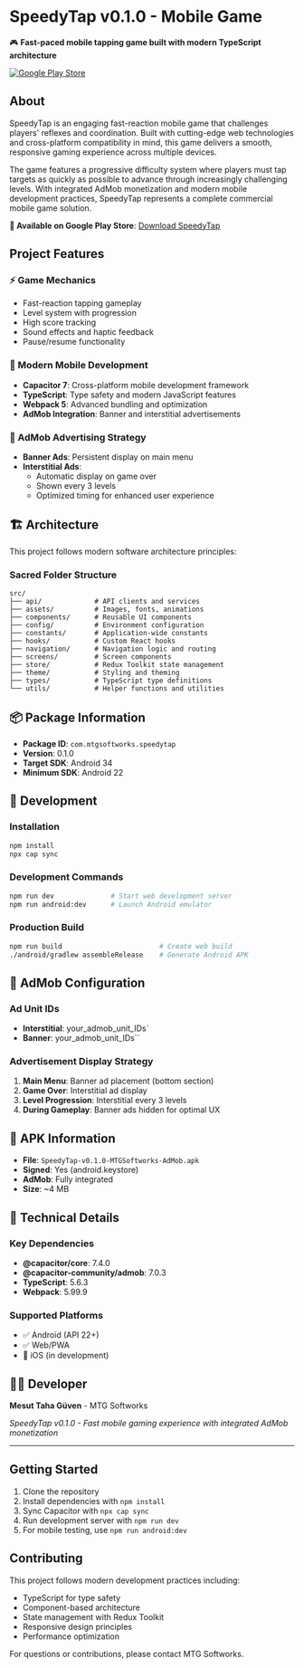 # SpeedyTap v0.1.0 - Mobile Game

🎮 **Fast-paced mobile tapping game built with modern TypeScript architecture**

[![Google Play Store](https://img.shields.io/badge/Google_Play-414141?style=for-the-badge&logo=google-play&logoColor=white)](https://play.google.com/store/apps/details?id=com.mtgsoftworks.speedytap&hl=en)

## About

SpeedyTap is an engaging fast-reaction mobile game that challenges players' reflexes and coordination. Built with cutting-edge web technologies and cross-platform compatibility in mind, this game delivers a smooth, responsive gaming experience across multiple devices.

The game features a progressive difficulty system where players must tap targets as quickly as possible to advance through increasingly challenging levels. With integrated AdMob monetization and modern mobile development practices, SpeedyTap represents a complete commercial mobile game solution.

**🎯 Available on Google Play Store**: [Download SpeedyTap](https://play.google.com/store/apps/details?id=com.mtgsoftworks.speedytap&hl=en)

## Project Features

### ⚡ Game Mechanics
- Fast-reaction tapping gameplay
- Level system with progression
- High score tracking
- Sound effects and haptic feedback
- Pause/resume functionality

### 📱 Modern Mobile Development
- **Capacitor 7**: Cross-platform mobile development framework
- **TypeScript**: Type safety and modern JavaScript features
- **Webpack 5**: Advanced bundling and optimization
- **AdMob Integration**: Banner and interstitial advertisements

### 🎯 AdMob Advertising Strategy
- **Banner Ads**: Persistent display on main menu
- **Interstitial Ads**:
  - Automatic display on game over
  - Shown every 3 levels
  - Optimized timing for enhanced user experience

## 🏗️ Architecture

This project follows modern software architecture principles:

### Sacred Folder Structure

```
src/
├── api/             # API clients and services
├── assets/          # Images, fonts, animations  
├── components/      # Reusable UI components
├── config/          # Environment configuration
├── constants/       # Application-wide constants
├── hooks/           # Custom React hooks
├── navigation/      # Navigation logic and routing
├── screens/         # Screen components
├── store/           # Redux Toolkit state management
├── theme/           # Styling and theming
├── types/           # TypeScript type definitions
└── utils/           # Helper functions and utilities
```

## 📦 Package Information
- **Package ID**: `com.mtgsoftworks.speedytap`
- **Version**: 0.1.0
- **Target SDK**: Android 34
- **Minimum SDK**: Android 22

## 🚀 Development

### Installation
```bash
npm install
npx cap sync
```

### Development Commands
```bash
npm run dev              # Start web development server
npm run android:dev      # Launch Android emulator
```

### Production Build
```bash
npm run build                        # Create web build
./android/gradlew assembleRelease    # Generate Android APK
```

## 🎯 AdMob Configuration

### Ad Unit IDs
- **Interstitial**: your_admob_unit_IDs`
- **Banner**: your_admob_unit_IDs``

### Advertisement Display Strategy
1. **Main Menu**: Banner ad placement (bottom section)
2. **Game Over**: Interstitial ad display
3. **Level Progression**: Interstitial every 3 levels
4. **During Gameplay**: Banner ads hidden for optimal UX

## 📱 APK Information
- **File**: `SpeedyTap-v0.1.0-MTGSoftworks-AdMob.apk`
- **Signed**: Yes (android.keystore)
- **AdMob**: Fully integrated
- **Size**: ~4 MB

## 🔧 Technical Details

### Key Dependencies
- **@capacitor/core**: 7.4.0
- **@capacitor-community/admob**: 7.0.3
- **TypeScript**: 5.6.3
- **Webpack**: 5.99.9

### Supported Platforms
- ✅ Android (API 22+)
- ✅ Web/PWA
- 🔄 iOS (in development)

## 👨‍💻 Developer
**Mesut Taha Güven** - MTG Softworks

*SpeedyTap v0.1.0 - Fast mobile gaming experience with integrated AdMob monetization*

---

## Getting Started

1. Clone the repository
2. Install dependencies with `npm install`
3. Sync Capacitor with `npx cap sync`
4. Run development server with `npm run dev`
5. For mobile testing, use `npm run android:dev`

## Contributing

This project follows modern development practices including:
- TypeScript for type safety
- Component-based architecture
- State management with Redux Toolkit
- Responsive design principles
- Performance optimization

For questions or contributions, please contact MTG Softworks.
